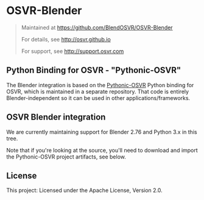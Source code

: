 # OSVR-Blender
> Maintained at <https://github.com/BlendOSVR/OSVR-Blender>
>
> For details, see <http://osvr.github.io>
>
> For support, see <http://support.osvr.com>

## Python Binding for OSVR - "Pythonic-OSVR"
The Blender integration is based on the [Pythonic-OSVR][] Python binding for OSVR, which is maintained in a separate repository. That code is entirely Blender-independent so it can be used in other applications/frameworks.

[Pythonic-OSVR]: https://github.com/BlendOSVR/Pythonic-OSVR

## OSVR Blender integration
We are currently maintaining support for Blender 2.76 and Python 3.x in this tree.

Note that if you're looking at the source, you'll need to download and import the Pythonic-OSVR project artifacts, see below.

## License
This project: Licensed under the Apache License, Version 2.0.
